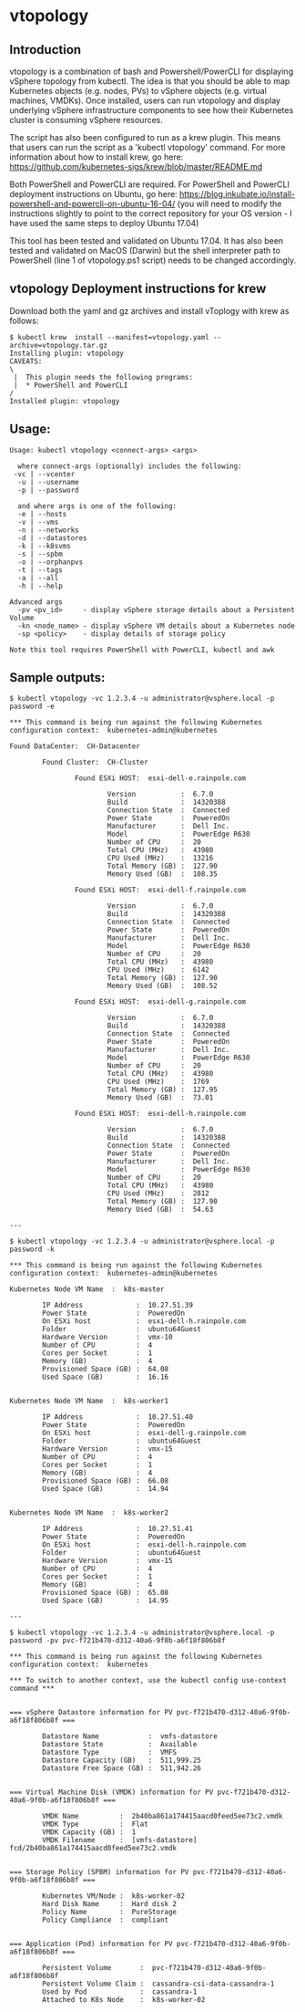 # vtopology

## Introduction

vtopology is a combination of bash and Powershell/PowerCLI for displaying vSphere topology from kubectl. The idea is that you should be able to map Kubernetes objects (e.g. nodes, PVs) to vSphere objects (e.g. virtual machines, VMDKs). Once installed, users can run vtopology and display underlying vSphere infrastructure components to see how their Kubernetes cluster is consuming vSphere resources.

The script has also been configured to run as a krew plugin. This means that users can run the script as a 'kubectl vtopology' command.
For more information about how to install krew, go here: https://github.com/kubernetes-sigs/krew/blob/master/README.md

Both PowerShell and PowerCLI are required. For PowerShell and PowerCLI deployment instructions on Ubuntu, go here:
https://blog.inkubate.io/install-powershell-and-powercli-on-ubuntu-16-04/ (you will need to modify the instructions slightly to point to the correct repository for your OS version - I have used the same steps to deploy Ubuntu 17.04)

This tool has been tested and validated on Ubuntu 17.04. It has also been tested and validated on MacOS (Darwin) but the shell interpreter path to PowerShell (line 1 of vtopology.ps1 script) needs to be changed accordingly.


## vtopology Deployment instructions for krew

Download both the yaml and gz archives and install vToplogy with krew as follows:

```
$ kubectl krew  install --manifest=vtopology.yaml --archive=vtopology.tar.gz
Installing plugin: vtopology
CAVEATS:
\
 |  This plugin needs the following programs:
 |  * PowerShell and PowerCLI
/
Installed plugin: vtopology
```

## Usage:
```
Usage: kubectl vtopology <connect-args> <args>

  where connect-args (optionally) includes the following:
 -vc | --vcenter
  -u | --username
  -p | --password

  and where args is one of the following:
  -e | --hosts
  -v | --vms
  -n | --networks
  -d | --datastores
  -k | --k8svms
  -s | --spbm
  -o | --orphanpvs
  -t | --tags
  -a | --all
  -h | --help

Advanced args
  -pv <pv_id>     - display vSphere storage details about a Persistent Volume
  -kn <node_name> - display vSphere VM details about a Kubernetes node
  -sp <policy>    - display details of storage policy

Note this tool requires PowerShell with PowerCLI, kubectl and awk
```

## Sample outputs:
```
$ kubectl vtopology -vc 1.2.3.4 -u administrator@vsphere.local -p password -e

*** This command is being run against the following Kubernetes configuration context:  kubernetes-admin@kubernetes

Found DataCenter:  CH-Datacenter

        Found Cluster:  CH-Cluster

                Found ESXi HOST:  esxi-dell-e.rainpole.com

                        Version           :  6.7.0
                        Build             :  14320388
                        Connection State  :  Connected
                        Power State       :  PoweredOn
                        Manufacturer      :  Dell Inc.
                        Model             :  PowerEdge R630
                        Number of CPU     :  20
                        Total CPU (MHz)   :  43980
                        CPU Used (MHz)    :  13216
                        Total Memory (GB) :  127.90
                        Memory Used (GB)  :  108.35

                Found ESXi HOST:  esxi-dell-f.rainpole.com

                        Version           :  6.7.0
                        Build             :  14320388
                        Connection State  :  Connected
                        Power State       :  PoweredOn
                        Manufacturer      :  Dell Inc.
                        Model             :  PowerEdge R630
                        Number of CPU     :  20
                        Total CPU (MHz)   :  43980
                        CPU Used (MHz)    :  6142
                        Total Memory (GB) :  127.90
                        Memory Used (GB)  :  108.52

                Found ESXi HOST:  esxi-dell-g.rainpole.com

                        Version           :  6.7.0
                        Build             :  14320388
                        Connection State  :  Connected
                        Power State       :  PoweredOn
                        Manufacturer      :  Dell Inc.
                        Model             :  PowerEdge R630
                        Number of CPU     :  20
                        Total CPU (MHz)   :  43980
                        CPU Used (MHz)    :  1769
                        Total Memory (GB) :  127.95
                        Memory Used (GB)  :  73.01

                Found ESXi HOST:  esxi-dell-h.rainpole.com

                        Version           :  6.7.0
                        Build             :  14320388
                        Connection State  :  Connected
                        Power State       :  PoweredOn
                        Manufacturer      :  Dell Inc.
                        Model             :  PowerEdge R630
                        Number of CPU     :  20
                        Total CPU (MHz)   :  43980
                        CPU Used (MHz)    :  2812
                        Total Memory (GB) :  127.90
                        Memory Used (GB)  :  54.63

---

$ kubectl vtopology -vc 1.2.3.4 -u administrator@vsphere.local -p password -k

*** This command is being run against the following Kubernetes configuration context:  kubernetes-admin@kubernetes

Kubernetes Node VM Name  :  k8s-master

        IP Address             :  10.27.51.39
        Power State            :  PoweredOn
        On ESXi host           :  esxi-dell-h.rainpole.com
        Folder                 :  ubuntu64Guest
        Hardware Version       :  vmx-10
        Number of CPU          :  4
        Cores per Socket       :  1
        Memory (GB)            :  4
        Provisioned Space (GB) :  64.08
        Used Space (GB)        :  16.16


Kubernetes Node VM Name  :  k8s-worker1

        IP Address             :  10.27.51.40
        Power State            :  PoweredOn
        On ESXi host           :  esxi-dell-g.rainpole.com
        Folder                 :  ubuntu64Guest
        Hardware Version       :  vmx-15
        Number of CPU          :  4
        Cores per Socket       :  1
        Memory (GB)            :  4
        Provisioned Space (GB) :  66.08
        Used Space (GB)        :  14.94


Kubernetes Node VM Name  :  k8s-worker2

        IP Address             :  10.27.51.41
        Power State            :  PoweredOn
        On ESXi host           :  esxi-dell-h.rainpole.com
        Folder                 :  ubuntu64Guest
        Hardware Version       :  vmx-15
        Number of CPU          :  4
        Cores per Socket       :  1
        Memory (GB)            :  4
        Provisioned Space (GB) :  65.08
        Used Space (GB)        :  14.95
       
---

$ kubectl vtopology -vc 1.2.3.4 -u administrator@vsphere.local -p password -pv pvc-f721b470-d312-40a6-9f0b-a6f18f806b8f

*** This command is being run against the following Kubernetes configuration context:  kubernetes

*** To switch to another context, use the kubectl config use-context command ***


=== vSphere Datastore information for PV pvc-f721b470-d312-40a6-9f0b-a6f18f806b8f ===

        Datastore Name            :  vmfs-datastore
        Datastore State           :  Available
        Datastore Type            :  VMFS
        Datastore Capacity (GB)   :  511,999.25
        Datastore Free Space (GB) :  511,942.26


=== Virtual Machine Disk (VMDK) information for PV pvc-f721b470-d312-40a6-9f0b-a6f18f806b8f ===

        VMDK Name          :  2b40ba861a174415aacd0feed5ee73c2.vmdk
        VMDK Type          :  Flat
        VMDK Capacity (GB) :  1
        VMDK Filename      :  [vmfs-datastore] fcd/2b40ba861a174415aacd0feed5ee73c2.vmdk


=== Storage Policy (SPBM) information for PV pvc-f721b470-d312-40a6-9f0b-a6f18f806b8f ===

        Kubernetes VM/Node :  k8s-worker-02
        Hard Disk Name     :  Hard disk 2
        Policy Name        :  PureStorage
        Policy Compliance  :  compliant


=== Application (Pod) information for PV pvc-f721b470-d312-40a6-9f0b-a6f18f806b8f ===

        Persistent Volume       :  pvc-f721b470-d312-40a6-9f0b-a6f18f806b8f
        Persistent Volume Claim :  cassandra-csi-data-cassandra-1
        Used by Pod             :  cassandra-1
        Attached to K8s Node    :  k8s-worker-02
```
